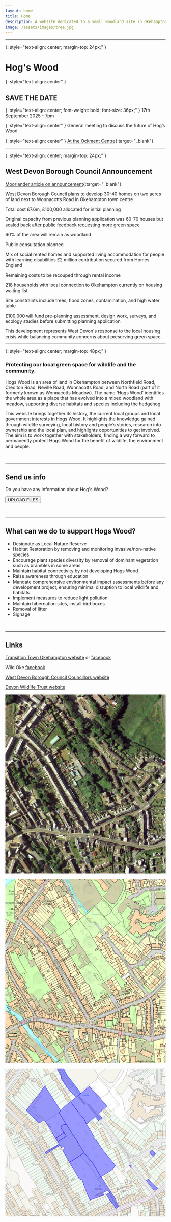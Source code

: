 ```yaml
---
layout: home
title: Home
description: A website dedicated to a small woodland site in Okehampton, Hog's Wood.
image: /assets/images/tree.jpg
---
```


---

{: style="text-align: center; margin-top: 24px;" }
# Hog's Wood

{: style="text-align: center" }
## SAVE THE DATE

{: style="text-align: center; font-weight: bold; font-size: 36px;" }
17th September 2025 - 7pm

{: style="text-align: center" }
General meeting to discuss the future of Hog’s Wood

{: style="text-align: center" }
[At the Ockment Centre](https://maps.app.goo.gl/b6FZmnv3kMpanjgP7){:target="_blank"}

---

{: style="text-align: center; margin-top: 24px;" }
## West Devon Borough Council Announcement

[Moorlander article on announcement](https://bit.ly/moorlanderhogswood){:target="_blank"}

West Devon Borough Council plans to develop 30-40 homes on two acres of land next to Wonnacotts Road in Okehampton town centre 

Total cost £7.6m, £100,000 allocated for initial planning

Original capacity from previous planning application was 60-70 houses but scaled back after public feedback requesting more green space 

60% of the area will remain as woodland

Public consultation planned 

Mix of social rented homes and supported living accommodation for people with learning disabilities 
£2 million contribution secured from Homes England 

Remaining costs to be recouped through rental income 

218 households with local connection to Okehampton currently on housing waiting list 

Site constraints include trees, flood zones, contamination, and high water table 

£100,000 will fund pre-planning assessment, design work, surveys, and ecology studies before submitting planning application 

This development represents West Devon's response to the local housing crisis while balancing community concerns about preserving green space.


---

{: style="text-align: center; margin-top: 48px;" }
### Protecting our local green space for wildlife and the community.

Hogs Wood is an area of land in Okehampton between Northfield Road, Crediton Road, Neville Road, Wonnacotts Road, and North Road (part of it formerly known as Wonnacotts Meadow). The name ‘Hogs Wood’ identifies the whole area as a place that has evolved into a mixed woodland with meadow, supporting diverse habitats and species including the hedgehog. 

This website brings together its history, the current local groups and local government interests in Hogs Wood. It highlights the knowledge gained through wildlife surveying, local history and people’s stories, research into ownership and the local plan, and highlights opportunities to get involved. The aim is to work together with stakeholders, finding a way forward to permanently protect Hogs Wood for the benefit of wildlife, the environment and people.

<br />

<hr />

## Send us info

Do you have any information about Hog's Wood? 

<button type="button" onclick="window.open('https://www.dropbox.com/request/ikF11e4zFfaoyUnv8ML5', '_blank');" command="show-modal">UPLOAD FILES</button>

<br />

<hr />

## What can we do to support Hogs Wood?

* Designate as Local Nature Reserve
* Habitat Restoration by removing and monitoring invasive/non-native species
* Encourage plant species diversity by removal of dominant vegetation such as brambles in some areas
* Maintain habitat connectivity by not developing Hogs Wood
* Raise awareness through education
* Mandate comprehensive environmental impact assessments before any development project, ensuring minimal disruption to local wildlife and habitats
* Implement measures to reduce light pollution
* Maintain hibernation sites, install bird boxes
* Removal of litter
* Signage

<br />

<hr />

## Links

[Transition Town Okehampton website](https://cagdevon.org.uk/ourgroups/transition-town-okehampton/) or [facebook](https://www.facebook.com/profile.php?id=61556834173991)

Wild Oke [facebook](https://www.facebook.com/groups/wildoke/)

[West Devon Borough Council Councillors website](https://www.westdevon.gov.uk/your-council/councillors-and-committees/your-councillors/councillors-ward)

[Devon Wildlife Trust website](https://www.devonwildlifetrust.org/)

![satellite](/assets/images/maps/satellite.jpg)

![modern-os](/assets/images/maps/modern-os.jpg)

![modern-perimeter](/assets/images/maps/modern-perimeter.jpg)
